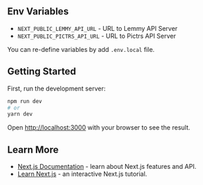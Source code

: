 ## Env Variables

- `NEXT_PUBLIC_LEMMY_API_URL` - URL to Lemmy API Server
- `NEXT_PUBLIC_PICTRS_API_URL` - URL to Pictrs API Server

You can re-define variables by add `.env.local` file.

## Getting Started

First, run the development server:

```bash
npm run dev
# or
yarn dev
```

Open [http://localhost:3000](http://localhost:3000) with your browser to see the result.

## Learn More

- [Next.js Documentation](https://nextjs.org/docs) - learn about Next.js features and API.
- [Learn Next.js](https://nextjs.org/learn) - an interactive Next.js tutorial.
